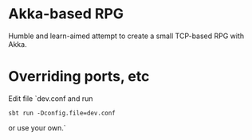 # Akka-based RPG

Humble and learn-aimed attempt to create a small TCP-based RPG with Akka.

# Overriding ports, etc

Edit file `dev.conf and run

~~~
sbt run -Dconfig.file=dev.conf
~~~

or use your own.`
